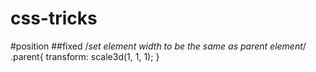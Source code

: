 # css-tricks
#position
##fixed
     /*set element width to be the same as parent element*/
    .parent{
      	transform: scale3d(1, 1, 1); 
    }
